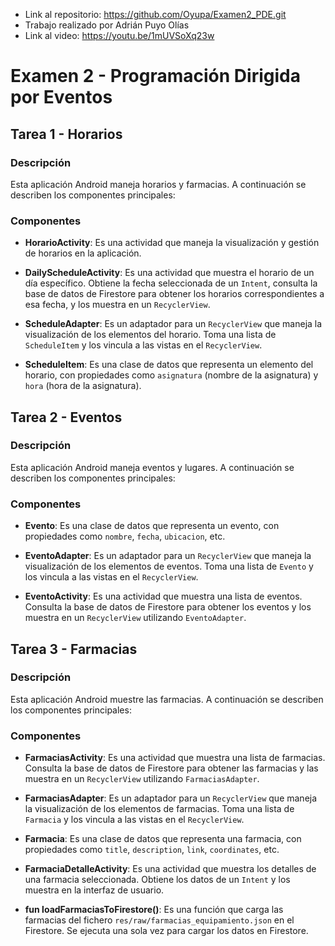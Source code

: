 - Link al repositorio: https://github.com/Oyupa/Examen2_PDE.git
- Trabajo realizado por Adrián Puyo Olías
- Link al video: https://youtu.be/1mUVSoXq23w

# Examen 2 - Programación Dirigida por Eventos
## Tarea 1 - Horarios

### Descripción
Esta aplicación Android maneja horarios y farmacias. A continuación se describen los componentes principales:

### Componentes

- **HorarioActivity**: Es una actividad que maneja la visualización y gestión de horarios en la aplicación.

- **DailyScheduleActivity**: Es una actividad que muestra el horario de un día específico. Obtiene la fecha seleccionada de un `Intent`, consulta la base de datos de Firestore para obtener los horarios correspondientes a esa fecha, y los muestra en un `RecyclerView`.

- **ScheduleAdapter**: Es un adaptador para un `RecyclerView` que maneja la visualización de los elementos del horario. Toma una lista de `ScheduleItem` y los vincula a las vistas en el `RecyclerView`.

- **ScheduleItem**: Es una clase de datos que representa un elemento del horario, con propiedades como `asignatura` (nombre de la asignatura) y `hora` (hora de la asignatura).

## Tarea 2 - Eventos

### Descripción

Esta aplicación Android maneja eventos y lugares. A continuación se describen los componentes principales:

### Componentes

- **Evento**: Es una clase de datos que representa un evento, con propiedades como `nombre`, `fecha`, `ubicacion`, etc.

- **EventoAdapter**: Es un adaptador para un `RecyclerView` que maneja la visualización de los elementos de eventos. Toma una lista de `Evento` y los vincula a las vistas en el `RecyclerView`.

- **EventoActivity**: Es una actividad que muestra una lista de eventos. Consulta la base de datos de Firestore para obtener los eventos y los muestra en un `RecyclerView` utilizando `EventoAdapter`.

## Tarea 3 - Farmacias

### Descripción

Esta aplicación Android muestre las farmacias. A continuación se describen los componentes principales:

### Componentes
- **FarmaciasActivity**: Es una actividad que muestra una lista de farmacias. Consulta la base de datos de Firestore para obtener las farmacias y las muestra en un `RecyclerView` utilizando `FarmaciasAdapter`.

- **FarmaciasAdapter**: Es un adaptador para un `RecyclerView` que maneja la visualización de los elementos de farmacias. Toma una lista de `Farmacia` y los vincula a las vistas en el `RecyclerView`.

- **Farmacia**: Es una clase de datos que representa una farmacia, con propiedades como `title`, `description`, `link`, `coordinates`, etc.
 
- **FarmaciaDetalleActivity**: Es una actividad que muestra los detalles de una farmacia seleccionada. Obtiene los datos de un `Intent` y los muestra en la interfaz de usuario.

- **fun loadFarmaciasToFirestore()**: Es una función que carga las farmacias del fichero `res/raw/farmacias_equipamiento.json` en el Firestore. Se ejecuta una sola vez para cargar los datos en Firestore.


